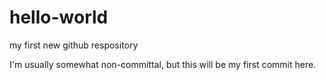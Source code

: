 # hello-world
my first new github respository

I'm usually somewhat non-committal, but this will be my first commit here.
